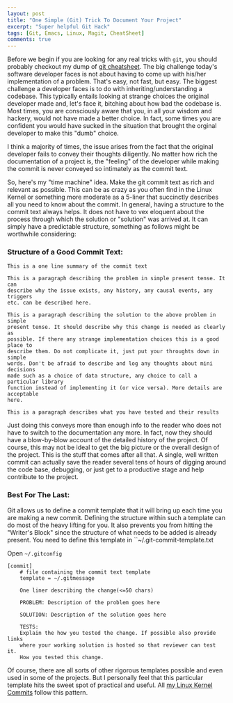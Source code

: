 ```yaml
---
layout: post
title: "One Simple (Git) Trick To Document Your Project"
excerpt: "Super helpful Git Hack"
tags: [Git, Emacs, Linux, Magit, CheatSheet]
comments: true
---
```

Before we begin if you are looking for any real tricks with ``git``, you should
probably checkout my dump of [git
cheatsheet](http://www.mycpu.org/git-cheatsheet/). The big challenge today's
software developer faces is not about having to come up with his/her
implementation of a problem. That's easy, not fast, but easy. The biggest
challenge a developer faces is to do with inheriting/understanding a
codebase. This typically entails looking at strange choices the original
developer made and, let's face it, bitching about how bad the codebase is. Most
times, you are consciously aware that you, in all your wisdom and hackery, would
not have made a better choice. In fact, some times you are confident you would
have sucked in the situation that brought the orginal developer to make this
"dumb" choice.

I think a majority of times, the issue arises from the fact that the original
developer fails to convey their thoughts diligently. No matter how rich the
documentation of a project is, the "feeling" of the developer while making the
commit is never conveyed so intimately as the commit text.

So, here's my "time machine" idea. Make the git commit text as rich and relevant
as possible. This can be as crazy as you often find in the Linux Kernel or something
more moderate as a 5-liner that succinctly describes all you need to know about
the commit. In general, having a structure to the commit text
always helps. It does not have to vex eloquent about the process through which
the solution or "solution" was arrived at. It can simply have a predictable
structure, something as follows might be worthwhile considering:

### Structure of a Good Commit Text:
```plain
This is a one line summary of the commit text

This is a paragraph describing the problem in simple present tense. It can
describe why the issue exists, any history, any causal events, any triggers
etc. can be described here.

This is a paragraph describing the solution to the above problem in simple
present tense. It should describe why this change is needed as clearly as
possible. If there any strange implementation choices this is a good place to
describe them. Do not complicate it, just put your throughts down in simple
words. Don't be afraid to describe and log any thoughts about mini decisions
made such as a choice of data structure, any choice to call a particular library
function instead of implementing it (or vice versa). More details are acceptable
here.

This is a paragraph describes what you have tested and their results
```

Just doing this conveys more than enough info to the reader who does not have to
switch to the documentation any more. In fact, now they should have a
blow-by-blow account of the detailed history of the project. Of course, this may
not be ideal to get the big picture or the overall design of the project. This
is the stuff that comes after all that. A single, well written commit can
actually save the reader several tens of hours of digging around the code base,
debugging, or just get to a productive stage and help contribute to the project.

### Best For The Last:
Git allows us to define a commit template that it will bring up each time you
are making a new commit. Defining the structure within such a template can
do most of the heavy lifting for you. It also prevents you from hitting the
"Writer's Block" since the structure of what needs to be added is already
present. You need to define this template in ``~/.git-commit-template.txt

Open ``~/.gitconfig``
```
[commit]
    # file containing the commit text template
    template = ~/.gitmessage
```

```
    One liner describing the change(<=50 chars)

    PROBLEM: Description of the problem goes here

    SOLUTION: Description of the solution goes here

    TESTS:
    Explain the how you tested the change. If possible also provide links
    where your working solution is hosted so that reviewer can test it.
    How you tested this change.

```

Of course, there are all sorts of other rigorous templates possible and even
used in some of the projects. But I personally feel that this particular
template hits the sweet spot of practical and useful.
All [my Linux Kernel
Commits](https://www.codeaurora.org/cgit/quic/la/kernel/msm-3.10/log/?qt=author&q=Manoj+Rao&h=msm-3.10)
follow this pattern.
